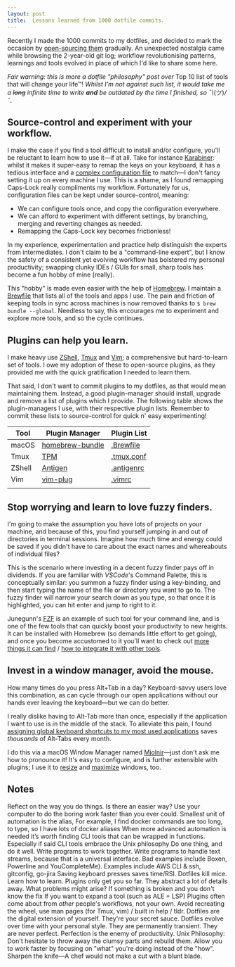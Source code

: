 ```yaml
---
layout: post
title:  Lessons learned from 1000 dotfile commits.
---
```


<style>
table {
    width:100%;
}
</style>

Recently I made the 1000 commits to my dotfiles, and decided to
mark the occasion by
[open-sourcing them](https://www.github.com/kieran-bamforth/dotfiles)
gradually. An unexpected nostalgia came while browsing the 2-year-old git
log; workflow revolutionising patterns, learnings and tools evolved in place
of which I'd like to share some here.

_Fair warning: this is more a dotfile "philosophy" post over_
Top 10 list of tools that will change your life™! _Whilst I'm not against such
list, it would take me a ~~long~~ infinite time to write **and** be outdated by the
time I finished, so ¯\\_(ツ)_/¯._

## Source-control and experiment with your workflow.

I make the case if you find a tool difficult to install and/or configure,
you'll be reluctant to learn how to use it—if at all. Take for instance
[Karabiner](https://pqrs.org/osx/karabiner/): whilst it makes it super-easy to
remap the keys on your keyboard, it has a tedious interface and a [complex
configuration
file](https://github.com/kieran-bamforth/dotfiles/blob/master/.config/karabiner/karabiner.json)
to match—I don't fancy setting it up on every machine I use. This is a shame,
as I found remapping Caps-Lock really compliments my workflow. Fortunately for
us, configuration files can be kept under source-control, meaning:

- We can configure tools once, and copy the configuration everywhere.
- We can afford to experiment with different settings, by branching, merging
    and reverting changes as needed.
- Remapping the Caps-Lock key becomes frictionless!

In my experience, experimentation and practice help distinguish the
experts from intermediates. I don't claim to be a "command-line expert", but I
know the safety of a consistent yet evolving workflow has bolstered my personal
productivity; swapping clunky IDEs / GUIs for small, sharp tools has become a
fun hobby of mine (really).

This "hobby" is made even easier with the help of [Homebrew](https://brew.sh). I
maintain a [Brewfile](https://github.com/kieran-bamforth/dotfiles/blob/master/.Brewfile)
that lists all of the tools and apps I use. The pain and friction of keeping
tools in sync across machines is now removed thanks to `$ brew bundle
--global`. Needless to say, this encourages me to experiment and explore more
tools, and so the cycle continues.

## Plugins can help you learn.

I make heavy use [ZShell](https://github.com/zsh-users/zsh),
[Tmux](https://github.com/tmux/tmux) and [Vim](https://github.com/vim/vim); a
comprehensive but hard-to-learn set of tools. I owe my adoption of these to
open-source plugins, as they provided me with the quick gratification I needed
to learn them.

That said, I don't want to commit plugins to my dotfiles, as that would mean
maintaining them. Instead, a good plugin-manager should install, upgrade and
remove a list of plugins which I provide. The following table shows the
plugin-managers I use, with their respective plugin lists. Remember to commit
these lists to source-control for quick n' easy experimenting!

| Tool   | Plugin Manager                                                 | Plugin List                                                                              |
| ---    | ---                                                            | ---                                                                                      |
| macOS  | [homebrew-bundle](https://github.com/Homebrew/homebrew-bundle) | [.Brewfile](https://github.com/kieran-bamforth/dotfiles/blob/master/.Brewfile)           |
| Tmux   | [TPM](https://github.com/tmux-plugins/tpm)                     | [.tmux.conf](https://github.com/kieran-bamforth/dotfiles/blob/master/.tmux.conf#L36-L41) |
| ZShell | [Antigen](https://github.com/zsh-users/antigen)                | [.antigenrc](https://github.com/kieran-bamforth/dotfiles/blob/master/.antigenrc#L1-L20)  |
| Vim    | [vim-plug](https://github.com/junegunn/vim-plug)               | [.vimrc](https://github.com/kieran-bamforth/dotfiles/blob/master/.vimrc#L4-L54)          |
|        |                                                                |                                                                                          |

## Stop worrying and learn to love fuzzy finders.

I'm going to make the assumption you have lots of projects on your machine, and
because of this, you find yourself jumping in and out of directories in terminal
sessions. Imagine how much time and energy could be saved if you didn't have
to care about the exact names and whereabouts of individual files?

This is the scenario where investing in a decent fuzzy finder pays off
in dividends. If you are familiar with _VSCode_'s Command Palette, this is
conceptually similar: you summon a fuzzy finder using a key-binding, and then
start typing the name of the file or directory you want to go to. The fuzzy
finder will narrow your search down as you type, so that once it is highlighted,
you can hit enter and jump to right to it.

Junegunn's [FZF](https://github.com/junegunn/fzf) is an example of such tool for
your command line, and is one of the few tools that can quickly boost your
productivity to new heights. It can be installed with Homebrew (so demands little
effort to get going), and once you become accustomed to it you'll want to check
out [more things it can find](https://github.com/junegunn/fzf/wiki/Examples)
/ [how to integrate it with other tools](https://github.com/junegunn/fzf.vim).

## Invest in a window manager, avoid the mouse.

How many times do you press Alt+Tab in a day? Keyboard-savvy users love this
combination, as can cycle through our open applications without our hands
ever leaving the keyboard—but we can do better.

I really dislike having to Alt-Tab more than once, especially if the application
I want to use is in the middle of the stack. To alleviate this pain, I found
[assigning global keyboard shortcuts to my most used
applications](https://github.com/kieran-bamforth/dotfiles/blob/master/.mjolnir/init.lua#L22-L40)
saves _thousands_ of Alt-Tabs every month.

I do this via a macOS Window Manager named
[Mjolnir](https://github.com/sdegutis/mjolnir)—just don't ask me how to
pronounce it! It's easy to configure, and is further extensible with plugins;
I use it to [resize](https://github.com/kieran-bamforth/dotfiles/blob/master/.mjolnir/init.lua#L54-L88)
and [maximize](https://github.com/kieran-bamforth/dotfiles/blob/master/.mjolnir/init.lua#L54-L88)
windows, too.

## Notes

Reflect on the way you do things. Is there an easier way?
	Use your computer to do the boring work faster than you ever could.
		Smallest unit of automation is the alias,
			For example, I find docker commands are too long, to type, so I have lots of docker aliases
		When more advanced automation is needed it’s worth finding CLI tools that can be wrapped in functions.
			Especially if said CLI tools embrace the Unix philosophy
				Do one thing, and do it well.
				Write programs to work together.
				Write programs to handle text streams, because that is a universal interface.
				Bad examples include Boxen, Powerline and YouCompleteMe).
			Examples include AWS CLI & ssh, gitconfig, go-jira
		Saving keyboard presses saves time/RSI. Dotfiles kill mice.
	Learn how to learn.
		Plugins only get you so far.
			They abstract a lot of details away. What problems might arise?
				If something is broken and you don't know the fix
				If you want to expand a tool (such as ALE + LSP)
			Plugins often come about from _other_ people's workflows, not your own.
		Avoid recreating the wheel, use man pages (for Tmux, vim) / built in help / tldr.
	Dotfiles are the digital extension of yourself.
		They're your secret sauce.
		Dotfiles evolve over time with your personal style.
			They are permanently transient.
			They are never perfect.
			Perfection is the enemy of productivity.
			Unix Philosophy: Don't hesitate to throw away the clumsy parts and rebuild them.
		Allow you to work faster by focusing on "what" you're doing instead of the "how".
	Sharpen the knife—A chef would not make a cut with a blunt blade.
